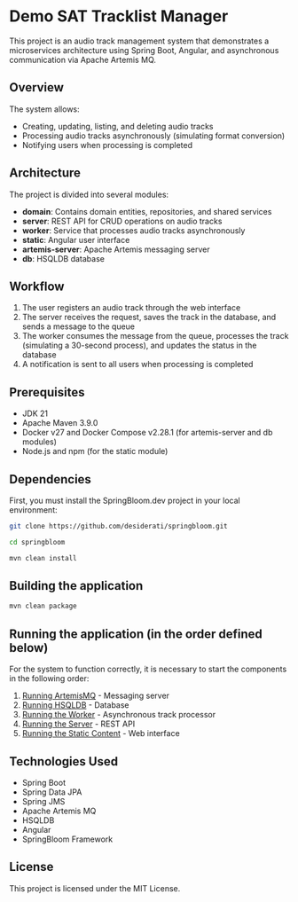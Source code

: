 # Demo SAT Tracklist Manager

This project is an audio track management system that demonstrates a microservices architecture
using Spring Boot, Angular, and asynchronous communication via Apache Artemis MQ.

## Overview

The system allows:

- Creating, updating, listing, and deleting audio tracks
- Processing audio tracks asynchronously (simulating format conversion)
- Notifying users when processing is completed

## Architecture

The project is divided into several modules:

- **domain**: Contains domain entities, repositories, and shared services
- **server**: REST API for CRUD operations on audio tracks
- **worker**: Service that processes audio tracks asynchronously
- **static**: Angular user interface
- **artemis-server**: Apache Artemis messaging server
- **db**: HSQLDB database

## Workflow

1. The user registers an audio track through the web interface
2. The server receives the request, saves the track in the database, and sends a message to the queue
3. The worker consumes the message from the queue, processes the track (simulating a 30-second process), and updates the
   status in the database
4. A notification is sent to all users when processing is completed

## Prerequisites

* JDK 21
* Apache Maven 3.9.0
* Docker v27 and Docker Compose v2.28.1 (for artemis-server and db modules)
* Node.js and npm (for the static module)

## Dependencies

First, you must install the SpringBloom.dev project in your local environment:

```bash
git clone https://github.com/desiderati/springbloom.git

cd springbloom

mvn clean install
```

## Building the application

```bash
mvn clean package
```

## Running the application (in the order defined below)

For the system to function correctly, it is necessary to start the components in the following order:

1. [Running ArtemisMQ](demo-sat-tracklist-manager-artemis-server/README.md) - Messaging server
2. [Running HSQLDB](demo-sat-tracklist-manager-db/README.md) - Database
3. [Running the Worker](demo-sat-tracklist-manager-worker/README.md) - Asynchronous track processor
4. [Running the Server](demo-sat-tracklist-manager-server/README.md) - REST API
5. [Running the Static Content](demo-sat-tracklist-manager-static/README.md) - Web interface

## Technologies Used

- Spring Boot
- Spring Data JPA
- Spring JMS
- Apache Artemis MQ
- HSQLDB
- Angular
- SpringBloom Framework

## License

This project is licensed under the MIT License.
